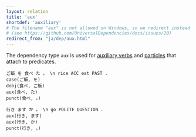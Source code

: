 ```yaml
---
layout: relation
title: 'aux'
shortdef: 'auxiliary'
# The filename "aux" is not allowed on Windows, so we redirect instead
# (see https://github.com/UniversalDependencies/docs/issues/20)
redirect_from: "ja/dep/aux.html"
---
```


The dependency type `aux` is used for [auxiliary verbs](AUX) and
[particles](PART) that attach to predicates.

~~~ sdparse
ご飯 を 食べ た 。 \n rice ACC eat PAST .
case(ご飯, を)
dobj(食べ, ご飯)
aux(食べ, た)
punct(食べ, 。)
~~~

~~~ sdparse
行き ます か 。 \n go POLITE QUESTION .
aux(行き, ます)
aux(行き, か)
punct(行き, 。)
~~~
